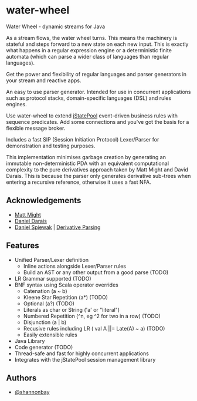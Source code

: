 # water-wheel
Water Wheel - dynamic streams for Java

As a stream flows, the water wheel turns.  This means the machinery is stateful and steps forward to a new state on each new input.  This is exactly what happens in a regular
expression engine or a deterministic finite automata (which can parse a wider class of languages than regular languages).

Get the power and flexibility of regular languages and parser generators in your stream and reactive apps.

An easy to use parser generator. Intended for use in concurrent applications such as protocol stacks, domain-specific languages (DSL) and rules engines.

Use water-wheel to extend [jStatePool](http://github.com/shannonbay/jStatePool) event-driven business rules with sequence predicates. Add some connections and you've got the basis for a flexible message broker.

Includes a fast SIP (Session Initiation Protocol) Lexer/Parser for demonstration and testing purposes.

This implementation minimises garbage creation by generating an immutable non-deterministic PDA with an equivalent computational complexity to the pure derivatives approach taken by Matt Might and David Darais.  This is because the parser only generates derivative sub-trees when entering a recursive reference, otherwise it uses a fast NFA.

## Acknowledgements
- [Matt Might](https://matt.might.net/articles/parsing-with-derivatives/)
- [Daniel Darais](http://david.darais.com/)
- [Daniel Spiewak](http://www.codecommit.com/blog/) | [Derivative Parsing](http://www.cs.uwm.edu/~dspiewak/papers/derivative-parsing.pdf)
## Features

- Unified Parser/Lexer definition
    - Inline actions alongside Lexer/Parser rules
    - Build an AST or any other output from a good parse (TODO)
- LR Grammar supported (TODO)
- BNF syntax using Scala operator overrides
    - Catenation (a ~ b)
    - Kleene Star Repetition (a*) (TODO)
    - Optional (a?) (TODO)
    - Literals as char or String ('a' or "literal")
    - Numbered Repetition (^n, eg ^2 for two in a row) (TODO)
    - Disjunction (a | b)
    - Recusive rules including LR ( val A ||= Late(A) ~ a) (TODO)
    - Easily extensible rules
 - Java Library
 - Code generator (TODO)
 - Thread-safe and fast for highly concurrent applications
 - Integrates with the jStatePool session management library

## Authors

- [@shannonbay](https://www.github.com/shannonbay)

